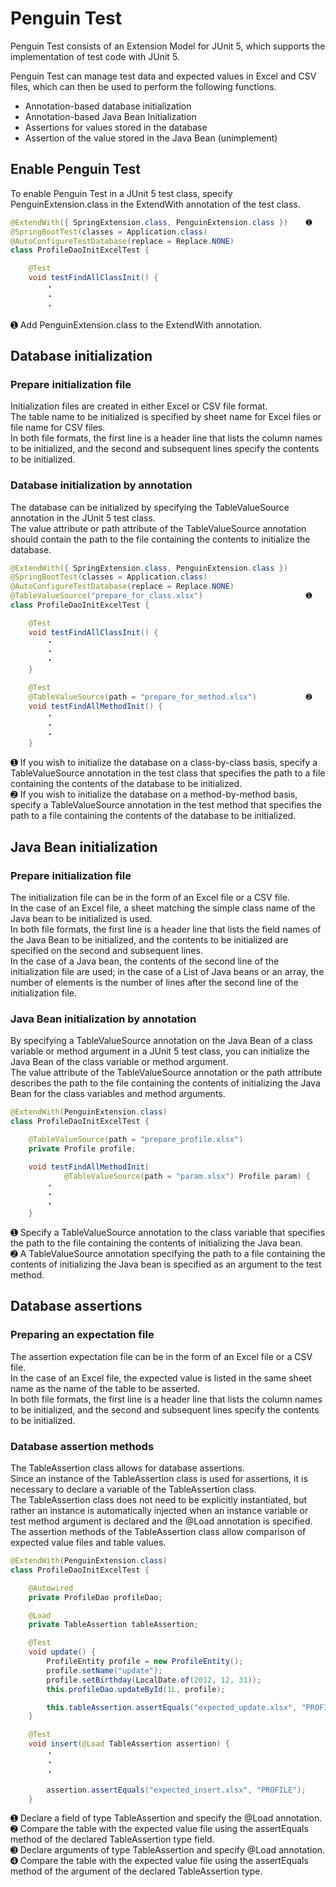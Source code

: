 # Penguin Test

Penguin Test consists of an Extension Model for JUnit 5, which supports the implementation of test code with JUnit 5.

Penguin Test can manage test data and expected values in Excel and CSV files, which can then be used to perform the following functions.

* Annotation-based database initialization
* Annotation-based Java Bean Initialization
* Assertions for values stored in the database
* Assertion of the value stored in the Java Bean (unimplement)

## Enable Penguin Test

To enable Penguin Test in a JUnit 5 test class, specify PenguinExtension.class in the ExtendWith annotation of the test class.

```java
@ExtendWith({ SpringExtension.class, PenguinExtension.class })    ➊
@SpringBootTest(classes = Application.class)
@AutoConfigureTestDatabase(replace = Replace.NONE)
class ProfileDaoInitExcelTest {

    @Test
    void testFindAllClassInit() {
        ・
        ・
        ・
```

➊ Add PenguinExtension.class to the ExtendWith annotation.  

## Database initialization

### Prepare initialization file

Initialization files are created in either Excel or CSV file format.  
The table name to be initialized is specified by sheet name for Excel files or file name for CSV files.  
In both file formats, the first line is a header line that lists the column names to be initialized, and the second and subsequent lines specify the contents to be initialized.

### Database initialization by annotation

The database can be initialized by specifying the TableValueSource annotation in the JUnit 5 test class.  
The value attribute or path attribute of the TableValueSource annotation should contain the path to the file containing the contents to initialize the database.

```java
@ExtendWith({ SpringExtension.class, PenguinExtension.class })
@SpringBootTest(classes = Application.class)
@AutoConfigureTestDatabase(replace = Replace.NONE)
@TableValueSource("prepare_for_class.xlsx")                       ➊
class ProfileDaoInitExcelTest {

    @Test
    void testFindAllClassInit() {
        ・
        ・
        ・
    }

    @Test
    @TableValueSource(path = "prepare_for_method.xlsx")           ➋
    void testFindAllMethodInit() {
        ・
        ・
        ・
    }
```

➊ If you wish to initialize the database on a class-by-class basis, specify a TableValueSource annotation in the test class that specifies the path to a file containing the contents of the database to be initialized.  
➋ If you wish to initialize the database on a method-by-method basis, specify a TableValueSource annotation in the test method that specifies the path to a file containing the contents of the database to be initialized.

## Java Bean initialization

### Prepare initialization file

The initialization file can be in the form of an Excel file or a CSV file.  
In the case of an Excel file, a sheet matching the simple class name of the Java bean to be initialized is used.  
In both file formats, the first line is a header line that lists the field names of the Java Bean to be initialized, and the contents to be initialized are specified on the second and subsequent lines.  
In the case of a Java bean, the contents of the second line of the initialization file are used; in the case of a List of Java beans or an array, the number of elements is the number of lines after the second line of the initialization file.

### Java Bean initialization by annotation

By specifying a TableValueSource annotation on the Java Bean of a class variable or method argument in a JUnit 5 test class, you can initialize the Java Bean of the class variable or method argument.  
The value attribute of the TableValueSource annotation or the path attribute describes the path to the file containing the contents of initializing the Java Bean for the class variables and method arguments.

```java
@ExtendWith(PenguinExtension.class)
class ProfileDaoInitExcelTest {

    @TableValueSource(path = "prepare_profile.xlsx")                   ➊
    private Profile profile;

    void testFindAllMethodInit(
            @TableValueSource(path = "param.xlsx") Profile param) {    ➋
        ・
        ・
        ・
    }
```

➊ Specify a TableValueSource annotation to the class variable that specifies the path to the file containing the contents of initializing the Java bean.  
➋ A TableValueSource annotation specifying the path to a file containing the contents of initializing the Java bean is specified as an argument to the test method.

## Database assertions

### Preparing an expectation file

The assertion expectation file can be in the form of an Excel file or a CSV file.  
In the case of an Excel file, the expected value is listed in the same sheet name as the name of the table to be asserted.  
In both file formats, the first line is a header line that lists the column names to be initialized, and the second and subsequent lines specify the contents to be initialized.

### Database assertion methods

The TableAssertion class allows for database assertions.  
Since an instance of the TableAssertion class is used for assertions, it is necessary to declare a variable of the TableAssertion class.  
The TableAssertion class does not need to be explicitly instantiated, but rather an instance is automatically injected when an instance variable or test method argument is declared and the @Load annotation is specified.  
The assertion methods of the TableAssertion class allow comparison of expected value files and table values.

```java
@ExtendWith(PenguinExtension.class)
class ProfileDaoInitExcelTest {

    @Autowired
    private ProfileDao profileDao;

    @Load
    private TableAssertion tableAssertion;                                      ➊

    @Test
    void update() {
        ProfileEntity profile = new ProfileEntity();
        profile.setName("update");
        profile.setBirthday(LocalDate.of(2012, 12, 31));
        this.profileDao.updateById(1L, profile);

        this.tableAssertion.assertEquals("expected_update.xlsx", "PROFILE");    ➋
    }

    @Test
    void insert(@Load TableAssertion assertion) {                               ➌
        ・
        ・
        ・

        assertion.assertEquals("expected_insert.xlsx", "PROFILE");              ➍
    }
```

➊ Declare a field of type TableAssertion and specify the @Load annotation.  
➋ Compare the table with the expected value file using the assertEquals method of the declared TableAssertion type field.  
➌ Declare arguments of type TableAssertion and specify @Load annotation.  
➍ Compare the table with the expected value file using the assertEquals method of the argument of the declared TableAssertion type.
